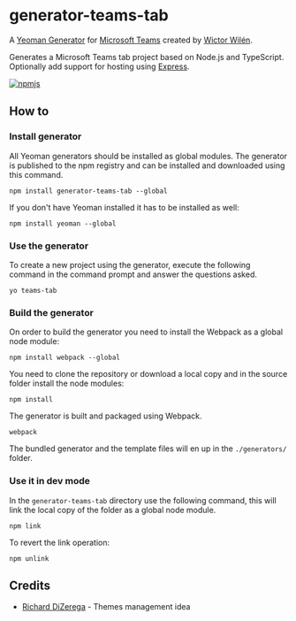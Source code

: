 # generator-teams-tab

A [Yeoman Generator](http://yeoman.io/) for [Microsoft Teams](https://teams.microsoft.com) created by [Wictor Wilén](http://twitter.com/wictor).

Generates a Microsoft Teams tab project based on Node.js and TypeScript. Optionally add support for hosting using [Express](http://expressjs.com/).

[![npmjs](https://nodei.co/npm/generator-teams-tab.png?downloads=true&downloadRank=true&stars=true)]((https://www.npmjs.com/package/generator-teams-tab))

## How to

### Install generator

All Yeoman generators should be installed as global modules. The generator is published to the npm registry and can be installed and downloaded using this command.

``` Shell
npm install generator-teams-tab --global
```

If you don't have Yeoman installed it has to be installed as well:

``` Shell
npm install yeoman --global
```

### Use the generator

To create a new project using the generator, execute the following command in the command prompt and answer the questions asked.

``` Shell
yo teams-tab
```

### Build the generator

On order to build the generator you need to install the Webpack as a global node module:

``` Shell
npm install webpack --global
```

You need to clone the repository or download a local copy and in the source folder install the node modules:

``` Shell
npm install
```

The generator is built and packaged using Webpack.

``` Shell
webpack
```

The bundled generator and the template files will en up in the `./generators/` folder.

### Use it in dev mode

In the `generator-teams-tab` directory use the following command, this will link the local copy of the folder as a global node module.

``` Shell
npm link
```

To revert the link operation:

``` Shell
npm unlink
```

## Credits

* [Richard DiZerega](https://blogs.msdn.microsoft.com/richard_dizeregas_blog/2017/02/07/microsoft-teams-and-custom-tab-theme/) - Themes management idea 